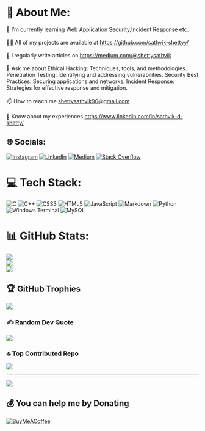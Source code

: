 # 💫 About Me:
🌱 I’m currently learning Web Application Security,Incident Response etc.<br><br>👨‍💻 All of my projects are available at https://github.com/sathvik-shettyy/<br><br>📝 I regularly write articles on https://medium.com/@shettysathvik<br><br>💬 Ask me about Ethical Hacking: Techniques, tools, and methodologies. Penetration Testing: Identifying and addressing vulnerabilities. Security Best Practices: Securing applications and networks. Incident Response: Strategies for effective response and mitigation.<br><br>📫 How to reach me shettysathvik90@gmail.com<br><br>📄 Know about my experiences https://www.linkedin.com/in/sathvik-d-shetty/


## 🌐 Socials:
[![Instagram](https://img.shields.io/badge/Instagram-%23E4405F.svg?logo=Instagram&logoColor=white)](https://instagram.com/sathvik.shettyy) [![LinkedIn](https://img.shields.io/badge/LinkedIn-%230077B5.svg?logo=linkedin&logoColor=white)](https://linkedin.com/in/sathvik-d-shetty/) [![Medium](https://img.shields.io/badge/Medium-12100E?logo=medium&logoColor=white)](https://medium.com/@@shettysathvik) [![Stack Overflow](https://img.shields.io/badge/-Stackoverflow-FE7A16?logo=stack-overflow&logoColor=white)](https://stackoverflow.com/users/23166031) 

# 💻 Tech Stack:
![C](https://img.shields.io/badge/c-%2300599C.svg?style=flat-square&logo=c&logoColor=white) ![C++](https://img.shields.io/badge/c++-%2300599C.svg?style=flat-square&logo=c%2B%2B&logoColor=white) ![CSS3](https://img.shields.io/badge/css3-%231572B6.svg?style=flat-square&logo=css3&logoColor=white) ![HTML5](https://img.shields.io/badge/html5-%23E34F26.svg?style=flat-square&logo=html5&logoColor=white) ![JavaScript](https://img.shields.io/badge/javascript-%23323330.svg?style=flat-square&logo=javascript&logoColor=%23F7DF1E) ![Markdown](https://img.shields.io/badge/markdown-%23000000.svg?style=flat-square&logo=markdown&logoColor=white) ![Python](https://img.shields.io/badge/python-3670A0?style=flat-square&logo=python&logoColor=ffdd54) ![Windows Terminal](https://img.shields.io/badge/Windows%20Terminal-%234D4D4D.svg?style=flat-square&logo=windows-terminal&logoColor=white) ![MySQL](https://img.shields.io/badge/mysql-%2300000f.svg?style=flat-square&logo=mysql&logoColor=white)
# 📊 GitHub Stats:
![](https://github-readme-stats.vercel.app/api?username=sathvik-shettyy&theme=synthwave&hide_border=false&include_all_commits=true&count_private=true)<br/>
![](https://github-readme-streak-stats.herokuapp.com/?user=sathvik-shettyy&theme=synthwave&hide_border=false)<br/>
![](https://github-readme-stats.vercel.app/api/top-langs/?username=sathvik-shettyy&theme=synthwave&hide_border=false&include_all_commits=true&count_private=true&layout=compact)

## 🏆 GitHub Trophies
![](https://github-profile-trophy.vercel.app/?username=sathvik-shettyy&theme=onedark&no-frame=false&no-bg=false&margin-w=4)

### ✍️ Random Dev Quote
![](https://quotes-github-readme.vercel.app/api?type=horizontal&theme=tokyonight)

### 🔝 Top Contributed Repo
![](https://github-contributor-stats.vercel.app/api?username=sathvik-shettyy&limit=5&theme=onedark&combine_all_yearly_contributions=true)

---
[![](https://visitcount.itsvg.in/api?id=sathvik-shettyy&icon=0&color=0)](https://visitcount.itsvg.in)

  ## 💰 You can help me by Donating
  [![BuyMeACoffee](https://img.shields.io/badge/Buy%20Me%20a%20Coffee-ffdd00?style=for-the-badge&logo=buy-me-a-coffee&logoColor=black)](https://buymeacoffee.com/https://www.buymeacoffee.com/shettysatht) 

  
<!-- Proudly created with GPRM ( https://gprm.itsvg.in ) -->
